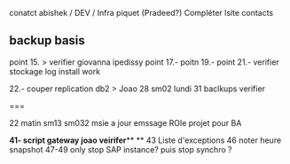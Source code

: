 
conatct abishek / DEV / Infra piquet (Pradeed?)
Compléter lsite contacts

backup basis
-
point 15. > verifier giovanna ipedissy
point 17.- 
poitn 19.-
point 21.- verifier stockage log install work

22.- couper replication db2 > Joao
28 sm02 lundi
31 baclkups verifier

===

22 matin
sm13
sm032 msie a jour emssage
ROle projet pour BA

**41- script gateway joao veirifer****
**
43 Liste d'exceptions
46 noter heure snapshot
47-49 only stop SAP instance? puis stop synchro ?





